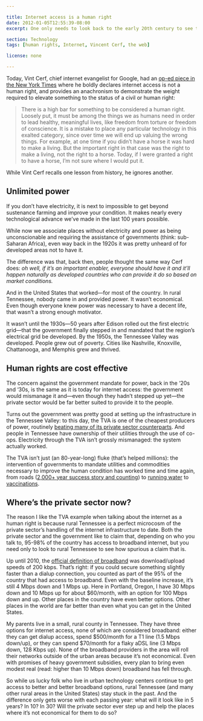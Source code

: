 ```yaml
---

title: Internet access is a human right
date: 2012-01-05T12:55:39-08:00
excerpt: One only needs to look back to the early 20th century to see the profound effect of making rights enablers themselves human rights.

section: Technology
tags: [human rights, Internet, Vincent Cerf, the web]

license: none

---
```


Today, Vint Cerf, chief internet evangelist for Google, had an [op-ed piece in the New York Times][1] where he boldly declares internet access is not a human right, and provides an anachronism to demonstrate the weight required to elevate something to the status of a civil or human right:

> There is a high bar for something to be considered a human right. Loosely put, it must be among the things we as humans need in order to lead healthy, meaningful lives, like freedom from torture or freedom of conscience. It is a mistake to place any particular technology in this exalted category, since over time we will end up valuing the wrong things. For example, at one time if you didn’t have a horse it was hard to make a living. But the important right in that case was the right to make a living, not the right to a horse. Today, if I were granted a right to have a horse, I’m not sure where I would put it.

While Vint Cerf recalls one lesson from history, he ignores another.

## Unlimited power

If you don’t have electricity, it is next to impossible to get beyond sustenance farming and improve your condition. It makes nearly every technological advance we’ve made in the last 100 years possible.

While now we associate places without electricity and power as being unconscionable and requiring the assistance of governments (think: sub-Saharan Africa), even way back in the 1920s it was pretty unheard of for developed areas not to have it.

The difference was that, back then, people thought the same way Cerf does: *oh well, if it’s an important enabler, everyone should have it and it’ll happen naturally as developed countries who can provide it do so based on market conditions.*

And in the United States that worked—for most of the country. In rural Tennessee, nobody came in and provided power. It wasn’t economical. Even though everyone knew power was necessary to have a decent life, that wasn’t a strong enough motivator.

It wasn’t until the 1930s—50 years after Edison rolled out the first electric grid—that the government finally stepped in and mandated that the region’s electrical grid be developed. By the 1950s, the Tennessee Valley was developed. People grew out of poverty. Cities like Nashville, Knoxville, Chattanooga, and Memphis grew and thrived.

## Human rights are cost effective

The concern against the government mandate for power, back in the ‘20s and ‘30s, is the same as it is today for internet access: the government would mismanage it and—even though they hadn’t stepped up yet—the private sector would be far better suited to provide it to the people.

Turns out the government was pretty good at setting up the infrastructure in the Tennessee Valley: to this day, the TVA is one of the cheapest producers of power, routinely [beating many of its private sector counterparts][2]. And people in Tennessee have ownership of their utilities through the use of co-ops. Electricity through the TVA isn’t grossly mismanaged: the system actually worked.

The TVA isn’t just (an 80-year-long) fluke (that’s helped millions): the intervention of governments to mandate utilities and commodities necessary to improve the human condition has worked time and time again, from roads ([2,000+ year success story and counting][3]) to [running water][4] to [vaccinations][5].

## Where’s the private sector now?

The reason I like the TVA example when talking about the internet as a human right is because rural Tennessee is a perfect microcosm of the private sector’s handling of the internet infrastructure to date. Both the private sector and the government like to claim that, depending on who you talk to, 95-98% of the country has access to broadband internet, but you need only to look to rural Tennessee to see how spurious a claim that is.

Up until 2010, the [official definition of broadband][6] was download/upload speeds of 200 kbps. That’s right: if you could secure something slightly faster than a dialup connection, you counted as part of the 95% of the country that had access to broadband. Even with the baseline increase, it’s still 4 Mbps down and 1 Mbps up. Here in Portland, Oregon, I have 30 Mbps down and 10 Mbps up for about $60/month, with an option for 100 Mbps down and up. Other places in the country have even better options. Other places in the world are far better than even what you can get in the United States.

My parents live in a small, rural county in Tennessee. They have three options for internet access, none of which are considered broadband: either they can get dialup access, spend $500/month for a T1 line (1.5 Mbps down/up), or they can spend $70/month for a flaky aDSL line (3 Mbps down, 128 Kbps up). None of the broadband providers in the area will roll their networks outside of the urban areas because it’s not economical. Even with promises of heavy government subsidies, every plan to bring even modest real (read: higher than 10 Mbps down) broadband has fell through.

So while us lucky folk who live in urban technology centers continue to get access to better and better broadband options, rural Tennessee (and many other rural areas in the United States) stay stuck in the past. And the difference only gets worse with each passing year: what will it look like in 5 years? In 10? In 30? Will the private sector ever step up and help the places where it’s not economical for them to do so?

[1]: http://www.nytimes.com/2012/01/05/opinion/internet-access-is-not-a-human-right.html "Internet Access Is Not a Human Right"
[2]: http://www.tva.com/abouttva/keyfacts.htm#ratescompare "TVA FAQ: How do TVA’s rates compare with those of other power companies?"
[3]: http://en.wikipedia.org/wiki/Roman_roads "Wikipedia article on Roman roads"
[4]: http://en.wikipedia.org/wiki/Water_supply_and_sanitation_in_the_United_States#Piped_water_supply_until_1948 "Wikipedia article on water supply before 1948"
[5]: http://en.wikipedia.org/wiki/Vaccinations#History "Wikipedia article on the history of vaccinations"
[6]: http://www.technewsworld.com/story/law/70480.html "Tech News World: FCC Raises the Broadband Bar"
